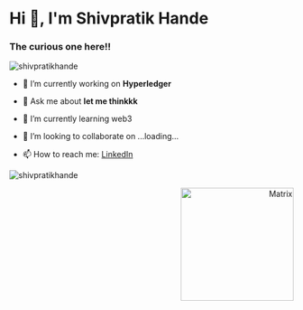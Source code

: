 <h1 align="left">Hi 👋, I'm Shivpratik Hande</h1>
<h3 align="left">The curious one here!!</h3>

<p align="left">
  <img src="https://komarev.com/ghpvc/?username=shivpratikhande&label=Profile%20views&color=0e75b6&style=flat" alt="shivpratikhande" />
</p>

- 🔭 I’m currently working on **Hyperledger**

- 💬 Ask me about **let me thinkkk**
  
- 🌱 I’m currently learning web3 

- 💞️ I’m looking to collaborate on ...loading...

- 📫 How to reach me: [LinkedIn](https://www.linkedin.com/in/shivpratik-hande-63b409284/)

<p>
  <img align="center" src="https://github-readme-streak-stats.herokuapp.com/?user=shivpratikhande&" alt="shivpratikhande" />
</p>

<p align="right">
  <img src="https://media.giphy.com/media/11PLk4nDikfOZK/giphy.gif" width="200" alt="Matrix" />
</p>
